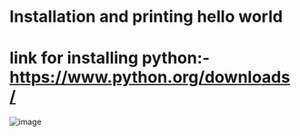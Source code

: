 # Installation and printing hello world
# link for installing python:- https://www.python.org/downloads/
![image](https://user-images.githubusercontent.com/83713146/134114663-2f2b8796-bc73-45b4-9744-22fa3c0d88fb.png)
